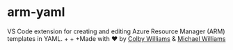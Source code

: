 # arm-yaml
 VS Code extension for creating and editing Azure Resource Manager (ARM) templates in YAML.
+
+
+Made with :heart: by [Colby Williams](https://github.com/colbylwilliams) & [Michael Williams](https://github.com/flusharcade)